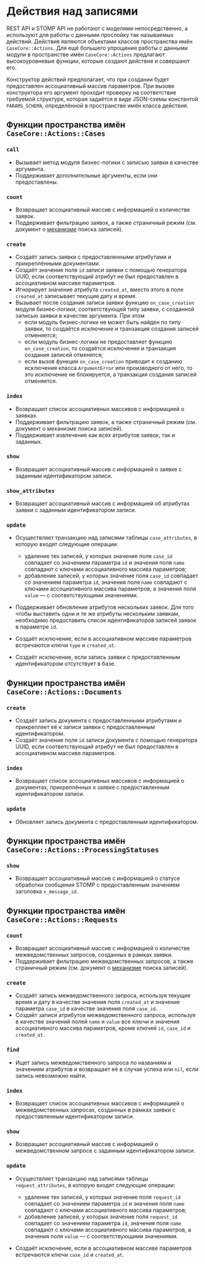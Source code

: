 # Действия над записями

REST API и STOMP API не работают с моделями непосредственно, а используют
для работы с данными прослойку так называемых действий. Действия являются
объектами классов пространства имён `CaseCore::Actions`. Для ещё большего
упрощения работы с данными модули в пространстве имён `CaseCore::Actions`
предлагают высокоуровневые функции, которые создают действие и совершают его.

Конструктор действий предполагает, что при создании будет предоставлен
ассоциативный массив параметров. При вызове конструктора его аргумент проходит
проверку на соответствие требуемой структуре, которая задаётся в виде
JSON-схемы константой `PARAMS_SCHEMA`, определённой в пространстве имён класса
действия.

## Функции пространства имён `CaseCore::Actions::Cases`

### `call`

*   Вызывает метод модуля бизнес-логики с записью заявки в качестве аргумента.
*   Поддерживает дополнительные аргументы, если они предоставлены.

### `count`

*   Возвращает ассоциативный массив с информацией о количестве заявок.
*   Поддерживает фильтрацию заявок, а также страничный режим (см. документ о
    [механизме](./SEARCH.md) поиска записей).

### `create`

*   Создаёт запись заявки с предоставленными атрибутами и прикреплёнными
    документами.
*   Создаёт значение поля `id` записи заявки с помощью генератора UUID, если
    соответствующий атрибут не был предоставлен в ассоциативном массиве
    параметров.
*   Игнорирует значение атрибута `created_at`, вместо этого в поле `created_at`
    записывает текущие дату и время.
*   Вызывает после создания записи заявки функцию `on_case_creation` модуля
    бизнес-логики, соответствующей типу заявки, с созданной записью заявки в
    качестве аргумента. При этом
    +   если модуль бизнес-логики не может быть найден по типу заявки, то
        создаётся исключение и транзакция создания записей отменяется;
    +   если модуль бизнес-логики не предоставляет функцию `on_case_creation`,
        то создаётся исключение и транзакция создания записей отменятся;
    +   если вызов функции `on_case_creation` приводит к созданию исключения
        класса `ArgumentError` или производного от него, то это исключение не
        блокируется, а транзакция создания записей отменяется.

### `index`

*   Возвращает список ассоциативных массивов с информацией о заявках.
*   Поддерживает фильтрацию заявок, а также страничный режим (см. документ о
    механизме поиска записей).
*   Поддерживает извлечение как всех атрибутов заявок, так и заданных.

### `show`

*   Возвращает ассоциативный массив c информацией о заявке с заданным
    идентификатором записи.

### `show_attributes`

*   Возвращает ассоциативный массив c информацией об атрибутах заявки с
    заданным идентификатором записи.

### `update`

*   Осуществляет транзакцию над записями таблицы `case_attributes`, в которую
    входят следующие операции:

    -   удаление тех записей, у которых значение поля `case_id` совпадает со
        значением параметра `id` и значения поля `name` совпадают с ключами
        ассоциативного массива параметров;
    -   добавление записей, у которых значение поля `case_id` совпадает со
        значением параметра `id`, значения поля `name` совпадают с ключами
        ассоциативного массива параметров, а значения поля `value` — с
        соответствующими значениями.

*   Поддерживает обновление атрибутов нескольких заявок. Для того чтобы
    выставить одни и те же атрибуты нескольким заявкам, необходимо предоставить
    список идентификаторов записей заявок в параметре `id`.

*   Создаёт исключение, если в ассоциативном массиве параметров встречаются
    ключи `type` и `created_at`.

*   Создаёт исключение, если запись заявки с предоставленным идентификатором
    отсутствует в базе.

## Функции пространства имён `CaseCore::Actions::Documents`

### `create`

*   Создаёт запись документа с предоставленными атрибутами и прикрепляет её к
    записи заявки с предоставленным идентификатором.
*   Создаёт значение поля `id` записи документа с помощью генератора UUID, если
    соответствующий атрибут не был предоставлен в ассоциативном массиве
    параметров.

### `index`

*   Возвращает список ассоциативных массивов с информацией о документах,
    прикреплённых к заявке с предоставленным идентификатором записи.

### `update`

*   Обновляет запись документа с предоставленным идентификатором.

## Функции пространства имён `CaseCore::Actions::ProcessingStatuses`

### `show`

*   Возвращает ассоциативный массив с информацией о статусе обработки сообщения
    STOMP с предоставленным значением заголовка `x_message_id`.

## Функции пространства имён `CaseCore::Actions::Requests`

### `count`

*   Возвращает ассоциативный массив с информацией о количестве межведомственных
    запросов, созданных в рамках заявки.
*   Поддерживает фильтрацию межведомственных запросов, а также страничный режим
    (см. документ о [механизме](./SEARCH.md) поиска записей).

### `create`

*   Создаёт запись межведомственного запроса, используя текущие время и дату в
    качестве значения поля `created_at` и значение параметра `case_id` в
    качестве значения поля `case_id`.
*   Создаёт записи атрибутов межведомственного запроса, используя в качестве
    значений полей `name` и `value` все ключи и значения ассоциативного массива
    параметров, кроме ключей `id`, `case_id` и `created_at`.

### `find`

*   Ищет запись межведомственного запроса по названиям и значениям атрибутов и
    возвращает её в случае успеха или `nil`, если запись невозможно найти.

### `index`

*   Возвращает список ассоциативных массивов с информацией о межведомственных
    запросах, созданных в рамках заявки с предоставленным идентификатором
    записи.

### `show`

*   Возвращает ассоциативный массив c информацией о межведомственном запросе с
    заданным идентификатором записи.

### `update`

*   Осуществляет транзакцию над записями таблицы `request_attributes`, в
    которую входят следующие операции:

    -   удаление тех записей, у которых значение поля `request_id` совпадает со
        значением параметра `id` и значения поля `name` совпадают с ключами
        ассоциативного массива параметров;
    -   добавление записей, у которых значение поля `request_id` совпадает со
        значением параметра `id`, значения поля `name` совпадают с ключами
        ассоциативного массива параметров, а значения поля `value` — с
        соответствующими значениями.

*   Создаёт исключение, если в ассоциативном массиве параметров встречаются
    ключи `case_id` и `created_at`.

